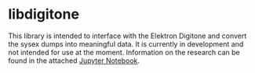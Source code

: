 # libdigitone

This library is intended to interface with the Elektron Digitone and convert the sysex dumps into meaningful data. It is 
currently in development and not intended for use at the moment. Information on the research can be found in the attached
[Jupyter Notebook](https://gitlab.com/dhuck/libdigitone/blob/production/doc/digitoner.ipynb).
